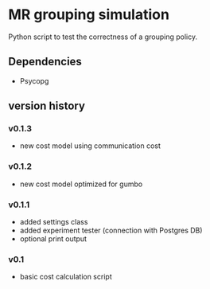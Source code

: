 
# MR grouping simulation

Python script to test the correctness of a grouping policy.

## Dependencies

- Psycopg

## version history

### v0.1.3
- new cost model using communication cost

### v0.1.2
- new cost model optimized for gumbo


### v0.1.1

- added settings class
- added experiment tester (connection with Postgres DB)
- optional print output

### v0.1

- basic cost calculation script